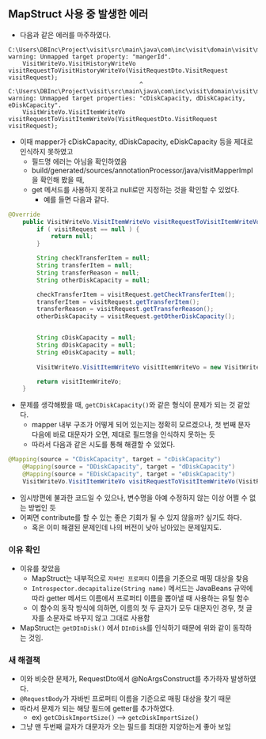 ## MapStruct 사용 중 발생한 에러
- 다음과 같은 에러를 마주하였다.

```
C:\Users\DBInc\Project\visit\src\main\java\com\inc\visit\domain\visit\mapper\VisitMapper.java:18: warning: Unmapped target property: "mangerId".
    VisitWriteVo.VisitHistoryWriteVo visitRequestToVisitHistoryWriteVo(VisitRequestDto.VisitRequest visitRequest);
                                     ^
C:\Users\DBInc\Project\visit\src\main\java\com\inc\visit\domain\visit\mapper\VisitMapper.java:22: warning: Unmapped target properties: "cDiskCapacity, dDiskCapacity, eDiskCapacity".
    VisitWriteVo.VisitItemWriteVo visitRequestToVisitItemWriteVo(VisitRequestDto.VisitRequest visitRequest);
```

- 이때 mapper가 cDiskCapacity, dDiskCapacity, eDiskCapacity 등을 제대로 인식하지 못하였고
    - 필드명 에러는 아님을 확인하였음
    - build/generated/sources/annotationProcessor/java/visitMapperImpl 을 확인해 봤을 때,
    - get 메서드를 사용하지 못하고 null로만 지정하는 것을 확인할 수 있었다.
        - 예를 들면 다음과 같다.

```java
@Override
    public VisitWriteVo.VisitItemWriteVo visitRequestToVisitItemWriteVo(VisitRequestDto.VisitRequest visitRequest) {
        if ( visitRequest == null ) {
            return null;
        }

        String checkTransferItem = null;
        String transferItem = null;
        String transferReason = null;
        String otherDiskCapacity = null;

        checkTransferItem = visitRequest.getCheckTransferItem();
        transferItem = visitRequest.getTransferItem();
        transferReason = visitRequest.getTransferReason();
        otherDiskCapacity = visitRequest.getOtherDiskCapacity();


        String cDiskCapacity = null;
        String dDiskCapacity = null;
        String eDiskCapacity = null;
        
        VisitWriteVo.VisitItemWriteVo visitItemWriteVo = new VisitWriteVo.VisitItemWriteVo( checkTransferItem, transferItem, transferReason, cDiskCapacity, dDiskCapacity, eDiskCapacity, otherDiskCapacity );

        return visitItemWriteVo;
    }
```

- 문제를 생각해봤을 때, `getCDiskCapacity()`와 같은 형식이 문제가 되는 것 같았다.
    - mapper 내부 구조가 어떻게 되어 있는지는 정확히 모르겠으나, 첫 번째 문자 다음에 바로 대문자가 오면, 제대로 필드명을 인식하지 못하는 듯
    - 따라서 다음과 같은 시도를 통해 해결할 수 있었다.

```java
@Mapping(source = "CDiskCapacity", target = "cDiskCapacity")
    @Mapping(source = "DDiskCapacity", target = "dDiskCapacity")
    @Mapping(source = "EDiskCapacity", target = "eDiskCapacity")
    VisitWriteVo.VisitItemWriteVo visitRequestToVisitItemWriteVo(VisitRequestDto.VisitRequest visitRequest);
```

- 임시방편에 불과한 코드일 수 있으나, 변수명을 아예 수정하지 않는 이상 어쩔 수 없는 방법인 듯
- 어쩌면 contribute를 할 수 있는 좋은 기회가 될 수 있지 않을까? 싶기도 하다.
    - 혹은 이미 해결된 문제인데 나의 버전이 낮아 남아있는 문제일지도.

### 이유 확인
- 이유를 찾았음
    - MapStruct는 내부적으로 `자바빈 프로퍼티` 이름을 기준으로 매핑 대상을 찾음
    - `Introspector.decapitalize(String name)` 메서드는 JavaBeans 규약에 따라 getter 메서드 이름에서 프로퍼티 이름을 뽑아낼 때 사용하는 유틸 함수
    - 이 함수의 동작 방식에 의하면, 이름의 첫 두 글자가 모두 대문자인 경우, 첫 글자를 소문자로 바꾸지 않고 그대로 사용함
- MapStruct는 `getDInDisk()` 에서 `DInDisk`를 인식하기 때문에 위와 같이 동작하는 것임.

### 새 해결책
- 이와 비슷한 문제가, RequestDto에서 @NoArgsConstruct를 추가하자 발생하였다.
- `@RequestBody`가 자바빈 프로퍼티 이름을 기준으로 매핑 대상을 찾기 때문
- 따라서 문제가 되는 해당 필드에 getter를 추가하였다.
    - ex) `getCDiskImportSize()` --> `getcDiskImportSize()`
- 그냥 맨 두번째 글자가 대문자가 오는 필드를 최대한 지양하는게 좋아 보임